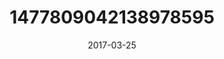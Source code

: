 ---
title: "1477809042138978595"
cover: "2017-03-25 07.49.47 1477809042138978595_46248401"
photo: "2017-03-25 07.49.47 1477809042138978595_46248401"
date: "2017-03-25"
type: "photo"
---